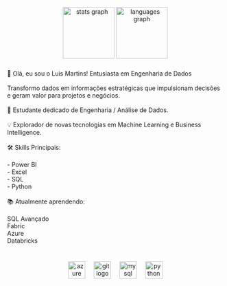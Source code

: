 <div align="center">
  <img src="https://github-readme-stats.vercel.app/api?username=luisfilipe10&hide_title=false&hide_rank=false&show_icons=true&include_all_commits=false&count_private=true&disable_animations=false&theme=slateorange&locale=en&hide_border=true&order=1&custom_title=Martins%20Stats" height="120" alt="stats graph"  />
  <img src="https://github-readme-stats.vercel.app/api/top-langs?username=luisfilipe10&locale=en&hide_title=false&layout=compact&card_width=320&langs_count=3&theme=slateorange&hide_border=true&order=2" height="120" alt="languages graph"  />
</div>

###

<p align="left">👋 Olá, eu sou o Luis Martins!  Entusiasta em Engenharia de Dados<br><br>Transformo dados em informações estratégicas que impulsionam decisões e geram valor para projetos e negócios.<br><br>🚀  Estudante dedicado de Engenharia  / Análise de Dados.<br><br>💡 Explorador de novas tecnologias em Machine Learning e Business Intelligence.<br><br>🛠️ Skills Principais: <br><br>- Power BI<br>- Excel<br>- SQL<br>- Python<br><br>📚 Atualmente aprendendo:<br><br>SQL Avançado<br>Fabric<br>Azure <br>Databricks</p>

###

<br clear="both">

<div align="center">
  <img src="https://cdn.jsdelivr.net/gh/devicons/devicon/icons/azure/azure-original.svg" height="40" alt="azure logo"  />
  <img width="12" />
  <img src="https://cdn.jsdelivr.net/gh/devicons/devicon/icons/git/git-original.svg" height="40" alt="git logo"  />
  <img width="12" />
  <img src="https://cdn.jsdelivr.net/gh/devicons/devicon/icons/mysql/mysql-original.svg" height="40" alt="mysql logo"  />
  <img width="12" />
  <img src="https://cdn.jsdelivr.net/gh/devicons/devicon/icons/python/python-original.svg" height="40" alt="python logo"  />
</div>

###

<br clear="both">



###
